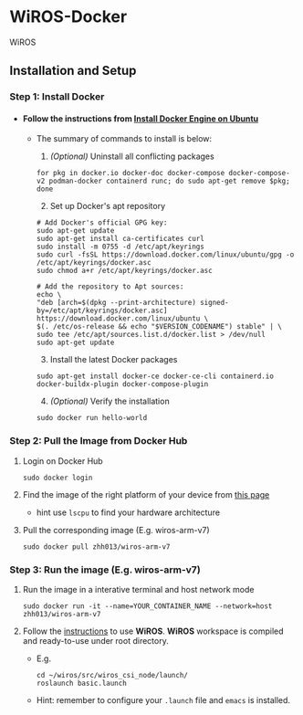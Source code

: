 # WiROS-Docker

WiROS 

## Installation and Setup


### Step 1: Install Docker 

- #### Follow the instructions from [Install Docker Engine on Ubuntu](https://docs.docker.com/engine/install/ubuntu/)
    - The summary of commands to install is below:
    
        1. *(Optional)* Uninstall all conflicting packages
        ```
        for pkg in docker.io docker-doc docker-compose docker-compose-v2 podman-docker containerd runc; do sudo apt-get remove $pkg; done
        ``` 
        2. Set up Docker's apt repository
        ``` 
        # Add Docker's official GPG key:
        sudo apt-get update
        sudo apt-get install ca-certificates curl
        sudo install -m 0755 -d /etc/apt/keyrings
        sudo curl -fsSL https://download.docker.com/linux/ubuntu/gpg -o /etc/apt/keyrings/docker.asc
        sudo chmod a+r /etc/apt/keyrings/docker.asc

        # Add the repository to Apt sources:
        echo \
        "deb [arch=$(dpkg --print-architecture) signed-by=/etc/apt/keyrings/docker.asc] https://download.docker.com/linux/ubuntu \
        $(. /etc/os-release && echo "$VERSION_CODENAME") stable" | \
        sudo tee /etc/apt/sources.list.d/docker.list > /dev/null
        sudo apt-get update
        ``` 
        3. Install the latest Docker packages
        ```
        sudo apt-get install docker-ce docker-ce-cli containerd.io docker-buildx-plugin docker-compose-plugin
        ```
        4. *(Optional)* Verify the installation
        ```
        sudo docker run hello-world
        ```

### Step 2: Pull the Image from Docker Hub
 
 1. Login on Docker Hub

    ```
    sudo docker login    
    ```

2. Find the image of the right platform of your device from <!-- TODO: correct page for wcsng -->[this page](https://hub.docker.com/u/zhh013)
    - hint use `lscpu` to find your hardware architecture

3. Pull the corresponding image (E.g. wiros-arm-v7)

    ```
    sudo docker pull zhh013/wiros-arm-v7
    ```

### Step 3: Run the image (E.g. wiros-arm-v7)

1. Run the image in a interative terminal and host network mode  
    ```
    sudo docker run -it --name=YOUR_CONTAINER_NAME --network=host zhh013/wiros-arm-v7
    ```

2.  Follow the [instructions](https://github.com/ucsdwcsng/wiros_csi_node?tab=readme-ov-file#usage-instructions) to use **WiROS**. **WiROS** workspace is compiled and ready-to-use under root directory.
    - E.g. 
        ```
        cd ~/wiros/src/wiros_csi_node/launch/  
        roslaunch basic.launch
        ```
    - Hint: remember to configure your `.launch` file and `emacs` is installed.
<!-- TODO: add env var to configure the wiros and context -->


